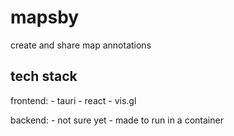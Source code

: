 # mapsby
create and share map annotations

## tech stack
frontend:
    - tauri
    - react
    - vis.gl

backend:
    - not sure yet
    - made to run in a container